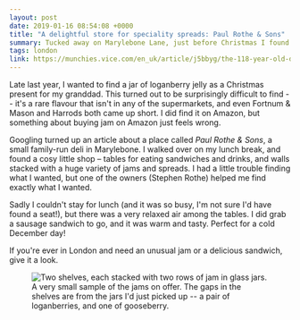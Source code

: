 ```yaml
---
layout: post
date: 2019-01-16 08:54:08 +0000
title: "A delightful store for speciality spreads: Paul Rothe & Sons"
summary: Tucked away on Marylebone Lane, just before Christmas I found a lovely deli with an amazing selection of jams.
tags: london
link: https://munchies.vice.com/en_uk/article/j5bbyg/the-118-year-old-deli-where-no-sandwich-is-too-weird
---
```


Late last year, I wanted to find a jar of loganberry jelly as a Christmas present for my granddad.
This turned out to be surprisingly difficult to find -- it's a rare flavour that isn't in any of the supermarkets, and even Fortnum & Mason and Harrods both came up short.
I did find it on Amazon, but something about buying jam on Amazon just feels wrong.

Googling turned up an article about a place called *Paul Rothe & Sons*, a small family-run deli in Marylebone.
I walked over on my lunch break, and found a cosy little shop – tables for eating sandwiches and drinks, and walls stacked with a huge variety of jams and spreads.
I had a little trouble finding what I wanted, but one of the owners (Stephen Rothe) helped me find exactly what I wanted.

Sadly I couldn't stay for lunch (and it was so busy, I'm not sure I'd have found a seat!), but there was a very relaxed air among the tables.
I did grab a sausage sandwich to go, and it was warm and tasty.
Perfect for a cold December day!

If you're ever in London and need an unusual jam or a delicious sandwich, give it a look.

<figure>
  <img src="/images/2019/jams_2x.jpg" srcset="/images/2019/jams_1x.jpg 1x, /images/2019/jams_2x.jpg 2x, /images/2019/jams_3x.jpg 3x, /images/2019/jams_4x.jpg 4x" alt="Two shelves, each stacked with two rows of jam in glass jars.">
  <figcaption>
    A very small sample of the jams on offer.
    The gaps in the shelves are from the jars I'd just picked up -- a pair of loganberries, and one of gooseberry.
  </figcaption>
</figure>
